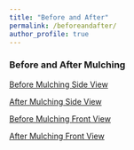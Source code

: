 ```yaml
---
title: "Before and After"
permalink: /beforeandafter/
author_profile: true
---
```


### Before and After Mulching 

[Before Mulching Side View](images/mulchingbeforeside.jpg)

[After Mulching Side View](images/mulchingafterside.jpg)


[Before Mulching Front View](images/mulchingbeforefront.jpg)

[After Mulching Front View](images/mulchingafterfront.jpg)





